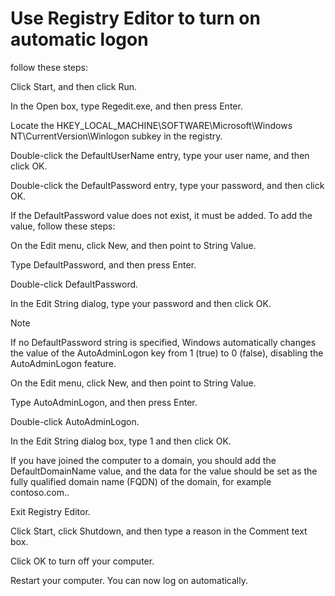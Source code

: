 # Use Registry Editor to turn on automatic logon
follow these steps:

Click Start, and then click Run.

In the Open box, type Regedit.exe, and then press Enter.

Locate the HKEY_LOCAL_MACHINE\SOFTWARE\Microsoft\Windows NT\CurrentVersion\Winlogon subkey in the registry.

Double-click the DefaultUserName entry, type your user name, and then click OK.

Double-click the DefaultPassword entry, type your password, and then click OK.

If the DefaultPassword value does not exist, it must be added. To add the value, follow these steps:

On the Edit menu, click New, and then point to String Value.

Type DefaultPassword, and then press Enter.

Double-click DefaultPassword.

In the Edit String dialog, type your password and then click OK.

 Note

If no DefaultPassword string is specified, Windows automatically changes the value of the AutoAdminLogon key from 1 (true) to 0 (false), disabling the AutoAdminLogon feature.

On the Edit menu, click New, and then point to String Value.

Type AutoAdminLogon, and then press Enter.

Double-click AutoAdminLogon.

In the Edit String dialog box, type 1 and then click OK.

If you have joined the computer to a domain, you should add the DefaultDomainName value, and the data for the value should be set as the fully qualified domain name (FQDN) of the domain, for example contoso.com..

Exit Registry Editor.

Click Start, click Shutdown, and then type a reason in the Comment text box.

Click OK to turn off your computer.

Restart your computer. You can now log on automatically.